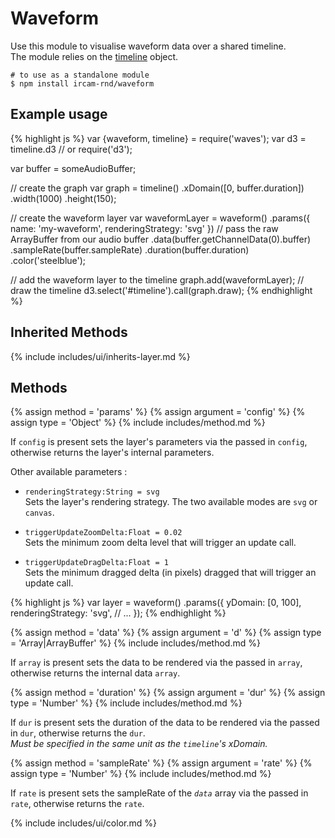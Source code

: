 ---
---

# Waveform

Use this module to visualise waveform data over a shared timeline.  
The module relies on the [timeline](https://github.com/Ircam-RnD/timeLine) object.

~~~
# to use as a standalone module
$ npm install ircam-rnd/waveform
~~~

<!-- _A working demo for this module can be found [here](#)_ -->

## Example usage

{% highlight js %}
var {waveform, timeline} = require('waves');
var d3 = timeline.d3 // or require('d3');

var buffer = someAudioBuffer;

// create the graph
var graph = timeline()
  .xDomain([0, buffer.duration])
  .width(1000)
  .height(150);
  
// create the waveform layer
var waveformLayer = waveform()
  .params({ name: 'my-waveform', renderingStrategy: 'svg' })
  // pass the raw ArrayBuffer from our audio buffer
  .data(buffer.getChannelData(0).buffer)
  .sampleRate(buffer.sampleRate)
  .duration(buffer.duration)
  .color('steelblue');

// add the waveform layer to the timeline
graph.add(waveformLayer);
// draw the timeline
d3.select('#timeline').call(graph.draw);
{% endhighlight %}

## Inherited Methods

{% include includes/ui/inherits-layer.md %}

## Methods

{% assign method = 'params' %}
{% assign argument = 'config' %}
{% assign type = 'Object' %}
{% include includes/method.md %}

If `config` is present sets the layer's parameters via the passed in `config`, otherwise returns the layer's internal parameters.  

Other available parameters :

* `renderingStrategy:String = svg`  
  Sets the layer's rendering strategy. The two available modes are `svg` or `canvas`. 

* `triggerUpdateZoomDelta:Float = 0.02`  
  Sets the minimum zoom delta level that will trigger an update call.  

* `triggerUpdateDragDelta:Float = 1`  
  Sets the minimum dragged delta (in pixels) dragged that will trigger an update call.

{% highlight js %}
var layer = waveform()
  .params({
    yDomain: [0, 100],
    renderingStrategy: 'svg',
    // ...
  });
{% endhighlight %}


{% assign method = 'data' %}
{% assign argument = 'd' %}
{% assign type = 'Array|ArrayBuffer' %}
{% include includes/method.md %}

If `array` is present sets the data to be rendered via the passed in `array`, otherwise returns the internal data `array`.


{% assign method = 'duration' %}
{% assign argument = 'dur' %}
{% assign type = 'Number' %}
{% include includes/method.md %}

If `dur` is present sets the duration of the data to be rendered via the passed in `dur`, otherwise returns the `dur`.  
_Must be specified in the same unit as the `timeline`'s xDomain._


{% assign method = 'sampleRate' %}
{% assign argument = 'rate' %}
{% assign type = 'Number' %}
{% include includes/method.md %}

If `rate` is present sets the sampleRate of the _`data`_ array via the passed in `rate`, otherwise returns the `rate`.


{% include includes/ui/color.md %}
